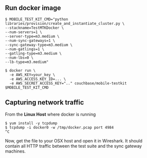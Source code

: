 
## Run docker image

```
$ MOBILE_TEST_KIT_CMD="python libraries/provision/create_and_instantiate_cluster.py \    
--stackname=TestMTKDocker \     
--num-servers=1 \    
--server-type=m3.medium \
--num-sync-gateways=1 \
--sync-gateway-type=m3.medium \
--num-gatlings=1 \
--gatling-type=m3.medium \ 
--num-lbs=0 \     
--lb-type=m3.medium"

$ docker run \
  -e AWS_KEY=your_key \
  -e AWS_ACCESS_KEY_ID=... \
  -e AWS_SECRET_ACCESS_KEY=".." couchbase/mobile-testkit $MOBILE_TEST_KIT_CMD
```


## Capturing network traffic

From the **Linux Host** where docker is running

```
$ yum install -y tcpdump
$ tcpdump -i docker0 -w /tmp/docker.pcap port 4984
^C
```

Now, get the file to your OSX host and open it in Wireshark.  It should contain all HTTP traffic between the test suite and the sync gateway machines.
